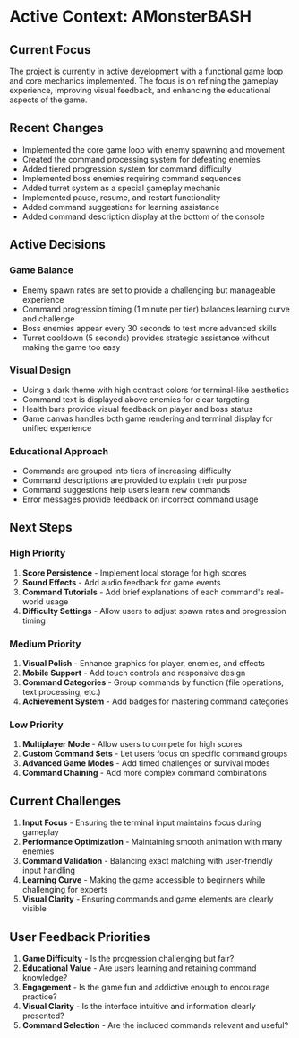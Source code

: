 # Active Context: AMonsterBASH

## Current Focus
The project is currently in active development with a functional game loop and core mechanics implemented. The focus is on refining the gameplay experience, improving visual feedback, and enhancing the educational aspects of the game.

## Recent Changes
- Implemented the core game loop with enemy spawning and movement
- Created the command processing system for defeating enemies
- Added tiered progression system for command difficulty
- Implemented boss enemies requiring command sequences
- Added turret system as a special gameplay mechanic
- Implemented pause, resume, and restart functionality
- Added command suggestions for learning assistance
- Added command description display at the bottom of the console

## Active Decisions

### Game Balance
- Enemy spawn rates are set to provide a challenging but manageable experience
- Command progression timing (1 minute per tier) balances learning curve and challenge
- Boss enemies appear every 30 seconds to test more advanced skills
- Turret cooldown (5 seconds) provides strategic assistance without making the game too easy

### Visual Design
- Using a dark theme with high contrast colors for terminal-like aesthetics
- Command text is displayed above enemies for clear targeting
- Health bars provide visual feedback on player and boss status
- Game canvas handles both game rendering and terminal display for unified experience

### Educational Approach
- Commands are grouped into tiers of increasing difficulty
- Command descriptions are provided to explain their purpose
- Command suggestions help users learn new commands
- Error messages provide feedback on incorrect command usage

## Next Steps

### High Priority
1. **Score Persistence** - Implement local storage for high scores
2. **Sound Effects** - Add audio feedback for game events
3. **Command Tutorials** - Add brief explanations of each command's real-world usage
4. **Difficulty Settings** - Allow users to adjust spawn rates and progression timing

### Medium Priority
1. **Visual Polish** - Enhance graphics for player, enemies, and effects
2. **Mobile Support** - Add touch controls and responsive design
3. **Command Categories** - Group commands by function (file operations, text processing, etc.)
4. **Achievement System** - Add badges for mastering command categories

### Low Priority
1. **Multiplayer Mode** - Allow users to compete for high scores
2. **Custom Command Sets** - Let users focus on specific command groups
3. **Advanced Game Modes** - Add timed challenges or survival modes
4. **Command Chaining** - Add more complex command combinations

## Current Challenges

1. **Input Focus** - Ensuring the terminal input maintains focus during gameplay
2. **Performance Optimization** - Maintaining smooth animation with many enemies
3. **Command Validation** - Balancing exact matching with user-friendly input handling
4. **Learning Curve** - Making the game accessible to beginners while challenging for experts
5. **Visual Clarity** - Ensuring commands and game elements are clearly visible

## User Feedback Priorities

1. **Game Difficulty** - Is the progression challenging but fair?
2. **Educational Value** - Are users learning and retaining command knowledge?
3. **Engagement** - Is the game fun and addictive enough to encourage practice?
4. **Visual Clarity** - Is the interface intuitive and information clearly presented?
5. **Command Selection** - Are the included commands relevant and useful?
